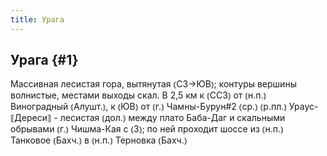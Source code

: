 ```yaml
---
title: Урага
---
```

## Урага {#1}

Массивная лесистая гора, вытянутая ⦅СЗ→ЮВ⦆; контуры вершины волнистые, местами выходы скал. В 2,5 км к ⦅ССЗ⦆ от ⦅н.п.⦆ Виноградный ⦅Алушт.⦆, к ⦅ЮВ⦆ от ⦅г.⦆ Чамны-Бурун#2 ⦅ср.⦆ ⦅р.пл.⦆ Ураус-⟦Дереси⟧ - лесистая ⦅дол.⦆ между плато Баба-Даг и скальными обрывами ⦅г.⦆ Чишма-Кая с ⦅З⦆; по ней проходит шоссе из ⦅н.п.⦆ Танковое ⦅Бахч.⦆ в ⦅н.п.⦆ Терновка ⦅Бахч.⦆
